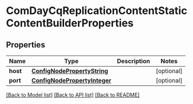 # ComDayCqReplicationContentStaticContentBuilderProperties

## Properties
Name | Type | Description | Notes
------------ | ------------- | ------------- | -------------
**host** | [**ConfigNodePropertyString**](ConfigNodePropertyString.md) |  | [optional] 
**port** | [**ConfigNodePropertyInteger**](ConfigNodePropertyInteger.md) |  | [optional] 

[[Back to Model list]](../README.md#documentation-for-models) [[Back to API list]](../README.md#documentation-for-api-endpoints) [[Back to README]](../README.md)


